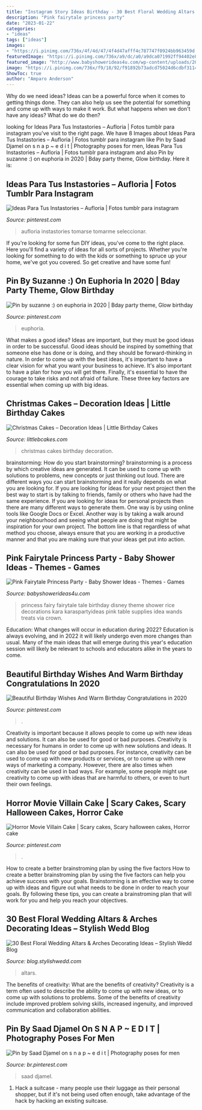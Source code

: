 ```yaml
---
title: "Instagram Story Ideas Birthday - 30 Best Floral Wedding Altars &amp; Arches Decorating Ideas – Stylish Wedd Blog"
description: "Pink fairytale princess party"
date: "2023-01-22"
categories:
- "ideas"
tags: ["ideas"]
images:
- "https://i.pinimg.com/736x/4f/4d/47/4f4d47afff4c787747f0924bb963459d.jpg"
featuredImage: "https://i.pinimg.com/736x/a9/dc/a0/a9dca071992ff94402e8c4d740b71e5f.jpg"
featured_image: "http://www.babyshowerideas4u.com/wp-content/uploads/2014/01/princess-111.jpg"
image: "https://i.pinimg.com/736x/f9/18/92/f91892b73adcd75024d6cdbf31142c0b.jpg"
ShowToc: true
author: "Amparo Anderson"
---
```



Why do we need ideas?
Ideas can be a powerful force when it comes to getting things done. They can also help us see the potential for something and come up with ways to make it work. But what happens when we don't have any ideas? What do we do then?

	

		
looking for Ideas Para Tus Instastories – Aufloria | Fotos tumblr para instagram you've visit to the right page. We have 8 Images about Ideas Para Tus Instastories – Aufloria | Fotos tumblr para instagram like Pin by Saad Djamel on s n a p ~ e d i t | Photography poses for men, Ideas Para Tus Instastories – Aufloria | Fotos tumblr para instagram and also Pin by suzanne :) on euphoria in 2020 | Bday party theme, Glow birthday. Here it is:
		
    
## Ideas Para Tus Instastories – Aufloria | Fotos Tumblr Para Instagram

<img loading=lazy src="https://i.pinimg.com/736x/f9/18/92/f91892b73adcd75024d6cdbf31142c0b.jpg" onerror="this.onerror=null;this.src='https://tse2.mm.bing.net/th?id=OIP.Lnqeq4Q19l87nSEhpNVsGQHaNK&amp;pid=15.1';" alt="Ideas Para Tus Instastories – Aufloria | Fotos tumblr para instagram">

_Source: pinterest.com_

>aufloria instastories tomarse tomarme seleccionar. 

	

If you're looking for some fun DIY ideas, you've come to the right place. Here you'll find a variety of ideas for all sorts of projects. Whether you're looking for something to do with the kids or something to spruce up your home, we've got you covered. So get creative and have some fun!

    
## Pin By Suzanne :) On Euphoria In 2020 | Bday Party Theme, Glow Birthday

<img loading=lazy src="https://i.pinimg.com/736x/37/a3/10/37a31028e013d1f71d0be0559073b924.jpg" onerror="this.onerror=null;this.src='https://tse1.mm.bing.net/th?id=OIP.L5FRr17qTNiEEt68KxvfmgHaL0&amp;pid=15.1';" alt="Pin by suzanne :) on euphoria in 2020 | Bday party theme, Glow birthday">

_Source: pinterest.com_

>euphoria. 

	

What makes a good idea?
Ideas are important, but they must be good ideas in order to be successful. Good ideas should be inspired by something that someone else has done or is doing, and they should be forward-thinking in nature. In order to come up with the best ideas, it's important to have a clear vision for what you want your business to achieve. It's also important to have a plan for how you will get there. Finally, it's essential to have the courage to take risks and not afraid of failure. These three key factors are essential when coming up with big ideas.

    
## Christmas Cakes – Decoration Ideas | Little Birthday Cakes

<img loading=lazy src="http://www.littlebcakes.com/wp-content/uploads/2014/02/Christmas-Cakes.jpg" onerror="this.onerror=null;this.src='https://tse3.mm.bing.net/th?id=OIP.7abPoNuTQexxCo5ozhXXwAHaE8&amp;pid=15.1';" alt="Christmas Cakes – Decoration Ideas | Little Birthday Cakes">

_Source: littlebcakes.com_

>christmas cakes birthday decoration. 

	

brainstorming: How do you start brainstorming?
brainstorming is a process by which creative ideas are generated. It can be used to come up with solutions to problems, new concepts or just thinking out loud. There are different ways you can start brainstorming and it really depends on what you are looking for. If you are looking for ideas for your next project then the best way to start is by talking to friends, family or others who have had the same experience. If you are looking for ideas for personal projects then there are many different ways to generate them. One way is by using online tools like Google Docs or Excel. Another way is by taking a walk around your neighbourhood and seeing what people are doing that might be inspiration for your own project. The bottom line is that regardless of what method you choose, always ensure that you are working in a productive manner and that you are making sure that your ideas get put into action.

    
## Pink Fairytale Princess Party - Baby Shower Ideas - Themes - Games

<img loading=lazy src="http://www.babyshowerideas4u.com/wp-content/uploads/2014/01/princess-111.jpg" onerror="this.onerror=null;this.src='https://tse1.mm.bing.net/th?id=OIP.IPOWZ2xvibcrU7dCzx-tngHaLH&amp;pid=15.1';" alt="Pink Fairytale Princess Party - Baby Shower Ideas - Themes - Games">

_Source: babyshowerideas4u.com_

>princess fairy fairytale tale birthday disney theme shower rice decorations kara karaspartyideas pink table supplies idea wands treats via crown. 

	

Education: What changes will occur in education during 2022?
Education is always evolving, and in 2022 it will likely undergo even more changes than usual. Many of the main ideas that will emerge during this year's education session will likely be relevant to schools and educators alike in the years to come.

    
## Beautiful Birthday Wishes And Warm Birthday Congratulations In 2020

<img loading=lazy src="https://i.pinimg.com/736x/a9/dc/a0/a9dca071992ff94402e8c4d740b71e5f.jpg" onerror="this.onerror=null;this.src='https://tse1.mm.bing.net/th?id=OIP.dUvyjM8dh33iPu2keI0k4QAAAA&amp;pid=15.1';" alt="Beautiful Birthday Wishes And Warm Birthday Congratulations in 2020">

_Source: pinterest.com_

>. 

	

Creativity is important because it allows people to come up with new ideas and solutions. It can also be used for good or bad purposes.
Creativity is necessary for humans in order to come up with new solutions and ideas. It can also be used for good or bad purposes. For instance, creativity can be used to come up with new products or services, or to come up with new ways of marketing a company. However, there are also times when creativity can be used in bad ways. For example, some people might use creativity to come up with ideas that are harmful to others, or even to hurt their own feelings.

    
## Horror Movie Villain Cake | Scary Cakes, Scary Halloween Cakes, Horror Cake

<img loading=lazy src="https://i.pinimg.com/736x/07/e6/d4/07e6d4d7b06759291237e058c62e35d5.jpg" onerror="this.onerror=null;this.src='https://tse3.mm.bing.net/th?id=OIP.1FYEr1HZ4_sO2IwV5hXs4gHaJ3&amp;pid=15.1';" alt="Horror Movie Villain Cake | Scary cakes, Scary halloween cakes, Horror cake">

_Source: pinterest.com_

>. 

	

How to create a better brainstroming plan by using the five factors
How to create a better brainstroming plan by using the five factors can help you achieve success with your goals. Brainstorming is an effective way to come up with ideas and figure out what needs to be done in order to reach your goals. By following these tips, you can create a brainstroming plan that will work for you and help you reach your objectives.

    
## 30 Best Floral Wedding Altars &amp; Arches Decorating Ideas – Stylish Wedd Blog

<img loading=lazy src="https://blog.stylishwedd.com/wp-content/uploads/2017/05/simple-but-pretty-diy-rustic-wedding-arch-ideas.jpg" onerror="this.onerror=null;this.src='https://tse2.mm.bing.net/th?id=OIP.VMJqFCpVJkWWVwDrOF-9NAHaKp&amp;pid=15.1';" alt="30 Best Floral Wedding Altars &amp; Arches Decorating Ideas – Stylish Wedd Blog">

_Source: blog.stylishwedd.com_

>altars. 

	

The benefits of creativity: What are the benefits of creativity?
Creativity is a term often used to describe the ability to come up with new ideas, or to come up with solutions to problems. Some of the benefits of creativity include improved problem solving skills, increased ingenuity, and improved communication and collaboration abilities.

    
## Pin By Saad Djamel On S N A P ~ E D I T | Photography Poses For Men

<img loading=lazy src="https://i.pinimg.com/736x/4f/4d/47/4f4d47afff4c787747f0924bb963459d.jpg" onerror="this.onerror=null;this.src='https://tse3.mm.bing.net/th?id=OIP.6CVwlhAt9UZ6d2qGvvl0XAHaNK&amp;pid=15.1';" alt="Pin by Saad Djamel on s n a p ~ e d i t | Photography poses for men">

_Source: br.pinterest.com_

>saad djamel. 

	

1. Hack a suitcase - many people use their luggage as their personal shopper, but if it's not being used often enough, take advantage of the hack by hacking an existing suitcase.

